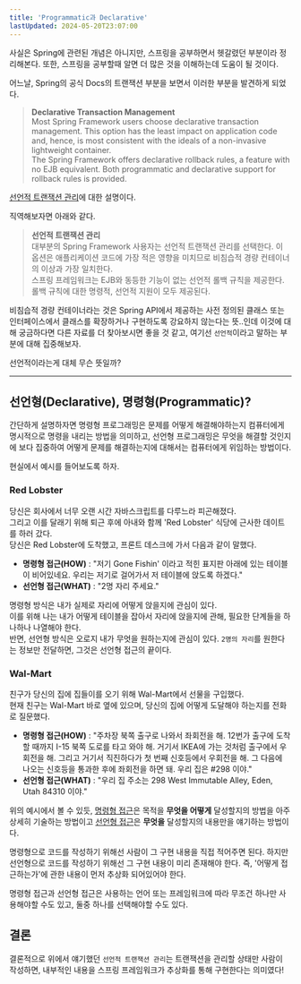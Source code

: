 ```yaml
---
title: 'Programmatic과 Declarative'
lastUpdated: 2024-05-20T23:07:00
---
```


사실은 Spring에 관련된 개념은 아니지만, 스프링을 공부하면서 헷갈렸던 부분이라 정리해본다. 또한, 스프링을 공부할때 알면 더 많은 것을 이해하는데 도움이 될 것이다.

어느날, Spring의 공식 Docs의 트랜잭션 부분을 보면서 이러한 부분을 발견하게 되었다.

> **Declarative Transaction Management**<br>Most Spring Framework users choose declarative transaction management. This option has the least impact on application code and, hence, is most consistent with the ideals of a non-invasive lightweight container.<br>The Spring Framework offers declarative rollback rules, a feature with no EJB equivalent. Both programmatic and declarative support for rollback rules is provided.


<a href="선언적 트랜잭션.md">선언적 트랜잭션 관리</a>에 대한 설명이다.

직역해보자면 아래와 같다.

> **선언적 트랜잭션 관리**<br>대부분의 Spring Framework 사용자는 선언적 트랜잭션 관리를 선택한다. 이 옵션은 애플리케이션 코드에 가장 적은 영향을 미치므로 비침습적 경량 컨테이너의 이상과 가장 일치한다.<br>스프링 프레임워크는 EJB와 동등한 기능이 없는 선언적 롤백 규칙을 제공한다. 롤백 규칙에 대한 명령적, 선언적 지원이 모두 제공된다.

비침습적 경량 컨테이너라는 것은 Spring API에서 제공하는 사전 정의된 클래스 또는 인터페이스에서 클래스를 확장하거나 구현하도록 강요하지 않는다는 뜻..인데 이것에 대해 궁금하다면 다른 자료를 더 찾아보시면 좋을 것 같고, 여기선 `선언적`이라고 말하는 부분에 대해 집중해보자.

선언적이라는게 대체 무슨 뜻일까?

---

## 선언형(Declarative), 명령형(Programmatic)?

간단하게 설명하자면 명령형 프로그래밍은 문제를 어떻게 해결해야하는지 컴퓨터에게 명시적으로 명령을 내리는 방법을 의미하고, 선언형 프로그래밍은 무엇을 해결할 것인지에 보다 집중하여 어떻게 문제를 해결하는지에 대해서는 컴퓨터에게 위임하는 방법이다.

현실에서 예시를 들어보도록 하자.

### Red Lobster

당신은 회사에서 너무 오랜 시간 자바스크립트를 다루느라 피곤해졌다.</br>
그리고 이를 달래기 위해 퇴근 후에 아내와 함께 'Red Lobster' 식당에 근사한 데이트를 하러 갔다.</br>
당신은 Red Lobster에 도착했고, 프론트 데스크에 가서 다음과 같이 말했다.

- **명령형 접근(HOW)** : "저기 Gone Fishin' 이라고 적힌 표지판 아래에 있는 테이블이 비어있네요.
우리는 저기로 걸어가서 저 테이블에 앉도록 하겠다."
- **선언형 접근(WHAT)** : "2명 자리 주세요."

명령형 방식은 내가 실제로 자리에 어떻게 앉을지에 관심이 있다. </br>
이를 위해 나는 내가 어떻게 테이블을 잡아서 자리에 앉을지에 관해, 필요한 단계들을 하나하나 나열해야 한다.</br>
반면, 선언형 방식은 오로지 내가 무엇을 원하는지에 관심이 있다. `2명의 자리`를 원한다는 정보만 전달하면, 그것은 선언형 접근의 끝이다.

### Wal-Mart

친구가 당신의 집에 집들이를 오기 위해 Wal-Mart에서 선물을 구입했다.</br>
현재 친구는 Wal-Mart 바로 옆에 있으며, 당신의 집에 어떻게 도달해야 하는지를 전화로 질문했다.

- **명령형 접근(HOW)** : "주차장 북쪽 출구로 나와서 좌회전을 해. 12번가 출구에 도착할 때까지 I-15 북쪽 도로를 타고 와야 해. 거기서 IKEA에 가는 것처럼 출구에서 우회전을 해. 그리고 거기서 직진하다가 첫 번째 신호등에서 우회전을 해. 그 다음에 나오는 신호등을 통과한 후에 좌회전을 하면 돼. 우리 집은 #298 이야."</br>
- **선언형 접근(WHAT)** : "우리 집 주소는 298 West Immutable Alley, Eden, Utah 84310 이야."

위의 예시에서 볼 수 있듯, <u>명령형 접근</u>은 목적을 **무엇을 어떻게** 달성할지의 방법을 아주 상세히 기술하는 방법이고 <u>선언형 접근</u>은 **무엇을** 달성할지의 내용만을 얘기하는 방법이다.

명령형으로 코드를 작성하기 위해선 사람이 그 구현 내용을 직접 적어주면 된다. 하지만 선언형으로 코드를 작성하기 위해선 그 구현 내용이 미리 존재해야 한다. 즉, '어떻게 접근하는가'에 관한 내용이 먼저 추상화 되어있어야 한다.

명령형 접근과 선언형 접근은 사용하는 언어 또는 프레임워크에 따라  무조건 하나만 사용해야할 수도 있고, 둘중 하나를 선택해야할 수도 있다.

## 결론

결론적으로 위에서 얘기했던 `선언적 트랜잭션 관리`는 트랜잭션을 관리할 상태만 사람이 작성하면, 내부적인 내용을 스프링 프레임워크가 추상화를 통해 구현한다는 의미였다!
